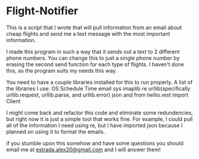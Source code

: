 # Flight-Notifier
This is a script that I wrote that will pull information from an email about cheap flights and send me a text message with the most important information.

I made this program in such a way that it sends out a text to 2 different phone numbers. You can change this to just a single phone number by erasing the second send function for each type of flights. I haven't done this, as the program suits my needs this way.

You need to have a couple libraries installed for this to run properly. 
A list of the libraries I use:
OS
Schedule
Time
email
sys
imaplib
re
urllib(specifically urllib.request, urllib.parse, and urllib.error)
json
and from twilio.rest import Client

I might come back and refactor this code and eliminate some redundencies, but right now it is just a simple tool that works fine. For example, I could pull all of the information I need using re, but I have imported json because I planned on using it to format the emails.

if you stumble upon this somehow and have some questions you should email me at estrada.alex20@gmail.com and I will answer them!

